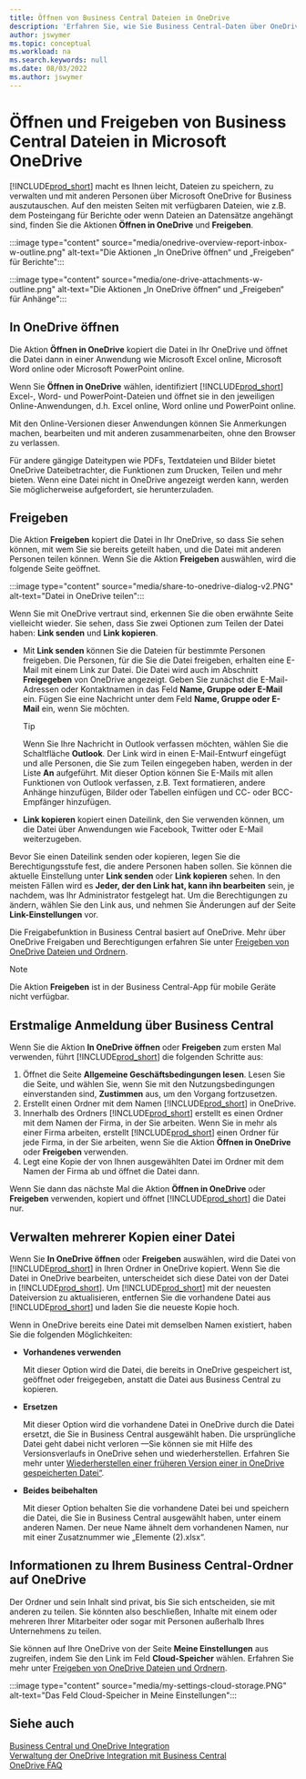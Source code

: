 ```yaml
---
title: Öffnen von Business Central Dateien in OneDrive
description: 'Erfahren Sie, wie Sie Business Central-Daten über OneDrive for Business freigeben können.'
author: jswymer
ms.topic: conceptual
ms.workload: na
ms.search.keywords: null
ms.date: 08/03/2022
ms.author: jswymer
---
```

# <a name="opening-and-sharing-business-central-files-in-microsoft-onedrive"></a><a name="opening-and-sharing-business-central-files-in-microsoft-onedrive"></a><a name="opening-and-sharing-business-central-files-in-microsoft-onedrive"></a>Öffnen und Freigeben von Business Central Dateien in Microsoft OneDrive

[!INCLUDE[prod_short](includes/prod_short.md)] macht es Ihnen leicht, Dateien zu speichern, zu verwalten und mit anderen Personen über Microsoft OneDrive for Business auszutauschen. Auf den meisten Seiten mit verfügbaren Dateien, wie z.B. dem Posteingang für Berichte oder wenn Dateien an Datensätze angehängt sind, finden Sie die Aktionen **Öffnen in OneDrive** und **Freigeben**.


:::image type="content" source="media/onedrive-overview-report-inbox-w-outline.png" alt-text="Die Aktionen „In OneDrive öffnen“ und „Freigeben“ für Berichte":::


:::image type="content" source="media/one-drive-attachments-w-outline.png" alt-text="Die Aktionen „In OneDrive öffnen“ und „Freigeben“ für Anhänge":::


## <a name="open-in-onedrive"></a><a name="open-in-onedrive"></a><a name="open-in-onedrive"></a>In OneDrive öffnen

Die Aktion **Öffnen in OneDrive** kopiert die Datei in Ihr OneDrive und öffnet die Datei dann in einer Anwendung wie Microsoft Excel online, Microsoft Word online oder Microsoft PowerPoint online. 

<!--## Working with different types of files-->

Wenn Sie **Öffnen in OneDrive** wählen, identifiziert [!INCLUDE[prod_short](includes/prod_short.md)] Excel-, Word- und PowerPoint-Dateien und öffnet sie in den jeweiligen Online-Anwendungen, d.h. Excel online, Word online und PowerPoint online. 

Mit den Online-Versionen dieser Anwendungen können Sie Anmerkungen machen, bearbeiten und mit anderen zusammenarbeiten, ohne den Browser zu verlassen.

Für andere gängige Dateitypen wie PDFs, Textdateien und Bilder bietet OneDrive Dateibetrachter, die Funktionen zum Drucken, Teilen und mehr bieten. Wenn eine Datei nicht in OneDrive angezeigt werden kann, werden Sie möglicherweise aufgefordert, sie herunterzuladen.

## <a name="share"></a><a name="share"></a><a name="share"></a>Freigeben

Die Aktion **Freigeben** kopiert die Datei in Ihr OneDrive, so dass Sie sehen können, mit wem Sie sie bereits geteilt haben, und die Datei mit anderen Personen teilen können. Wenn Sie die Aktion **Freigeben** auswählen, wird die folgende Seite geöffnet.

:::image type="content" source="media/share-to-onedrive-dialog-v2.PNG" alt-text="Datei in OneDrive teilen":::

Wenn Sie mit OneDrive vertraut sind, erkennen Sie die oben erwähnte Seite vielleicht wieder. Sie sehen, dass Sie zwei Optionen zum Teilen der Datei haben: **Link senden** und **Link kopieren**.

- Mit **Link senden** können Sie die Dateien für bestimmte Personen freigeben. Die Personen, für die Sie die Datei freigeben, erhalten eine E-Mail mit einem Link zur Datei. Die Datei wird auch im Abschnitt **Freigegeben** von OneDrive angezeigt. Geben Sie zunächst die E-Mail-Adressen oder Kontaktnamen in das Feld **Name, Gruppe oder E-Mail** ein. Fügen Sie eine Nachricht unter dem Feld **Name, Gruppe oder E-Mail** ein, wenn Sie möchten.

  > [!TIP]
  > Wenn Sie Ihre Nachricht in Outlook verfassen möchten, wählen Sie die Schaltfläche **Outlook**. Der Link wird in einen E-Mail-Entwurf eingefügt und alle Personen, die Sie zum Teilen eingegeben haben, werden in der Liste **An** aufgeführt. Mit dieser Option können Sie E-Mails mit allen Funktionen von Outlook verfassen, z.B. Text formatieren, andere Anhänge hinzufügen, Bilder oder Tabellen einfügen und CC- oder BCC-Empfänger hinzufügen.

- **Link kopieren** kopiert einen Dateilink, den Sie verwenden können, um die Datei über Anwendungen wie Facebook, Twitter oder E-Mail weiterzugeben. 

Bevor Sie einen Dateilink senden oder kopieren, legen Sie die Berechtigungsstufe fest, die andere Personen haben sollen. Sie können die aktuelle Einstellung unter **Link senden** oder **Link kopieren** sehen. In den meisten Fällen wird es **Jeder, der den Link hat, kann ihn bearbeiten** sein, je nachdem, was Ihr Administrator festgelegt hat. Um die Berechtigungen zu ändern, wählen Sie den Link aus, und nehmen Sie Änderungen auf der Seite **Link-Einstellungen** vor.

Die Freigabefunktion in Business Central basiert auf OneDrive. Mehr über OneDrive Freigaben und Berechtigungen erfahren Sie unter [Freigeben von OneDrive Dateien und Ordnern](https://support.microsoft.com/en-us/office/share-onedrive-files-and-folders-9fcc2f7d-de0c-4cec-93b0-a82024800c07).

> [!NOTE]
> Die Aktion **Freigeben** ist in der Business Central-App für mobile Geräte nicht verfügbar.

## <a name="first-time-sign-in-from-business-central"></a><a name="first-time-sign-in-from-business-central"></a><a name="first-time-sign-in-from-business-central"></a>Erstmalige Anmeldung über Business Central

Wenn Sie die Aktion **In OneDrive öffnen** oder **Freigeben** zum ersten Mal verwenden, führt [!INCLUDE[prod_short](includes/prod_short.md)] die folgenden Schritte aus:

1. Öffnet die Seite **Allgemeine Geschäftsbedingungen lesen**. Lesen Sie die Seite, und wählen Sie, wenn Sie mit den Nutzungsbedingungen einverstanden sind, **Zustimmen** aus, um den Vorgang fortzusetzen.
2. Erstellt einen Ordner mit dem Namen [!INCLUDE[prod_short](includes/prod_short.md)] in OneDrive. 
3. Innerhalb des Ordners [!INCLUDE[prod_short](includes/prod_short.md)] erstellt es einen Ordner mit dem Namen der Firma, in der Sie arbeiten. Wenn Sie in mehr als einer Firma arbeiten, erstellt [!INCLUDE[prod_short](includes/prod_short.md)] einen Ordner für jede Firma, in der Sie arbeiten, wenn Sie die Aktion **Öffnen in OneDrive** oder **Freigeben** verwenden. 
4. Legt eine Kopie der von Ihnen ausgewählten Datei im Ordner mit dem Namen der Firma ab und öffnet die Datei dann. 

Wenn Sie dann das nächste Mal die Aktion **Öffnen in OneDrive** oder **Freigeben** verwenden, kopiert und öffnet [!INCLUDE[prod_short](includes/prod_short.md)] die Datei nur. 

## <a name="managing-multiple-copies-of-a-file"></a><a name="managing-multiple-copies-of-a-file"></a><a name="managing-multiple-copies-of-a-file"></a>Verwalten mehrerer Kopien einer Datei

Wenn Sie **In OneDrive öffnen** oder **Freigeben** auswählen, wird die Datei von [!INCLUDE[prod_short](includes/prod_short.md)] in Ihren Ordner in OneDrive kopiert. Wenn Sie die Datei in OneDrive bearbeiten, unterscheidet sich diese Datei von der Datei in [!INCLUDE[prod_short](includes/prod_short.md)]. Um [!INCLUDE[prod_short](includes/prod_short.md)] mit der neuesten Dateiversion zu aktualisieren, entfernen Sie die vorhandene Datei aus [!INCLUDE[prod_short](includes/prod_short.md)] und laden Sie die neueste Kopie hoch.

Wenn in OneDrive bereits eine Datei mit demselben Namen existiert, haben Sie die folgenden Möglichkeiten:

- **Vorhandenes verwenden**

  Mit dieser Option wird die Datei, die bereits in OneDrive gespeichert ist, geöffnet oder freigegeben, anstatt die Datei aus Business Central zu kopieren.
  
- **Ersetzen**
  
  Mit dieser Option wird die vorhandene Datei in OneDrive durch die Datei ersetzt, die Sie in Business Central ausgewählt haben. Die ursprüngliche Datei geht dabei nicht verloren &mdash;Sie können sie mit Hilfe des Versionsverlaufs in OneDrive sehen und wiederherstellen. Erfahren Sie mehr unter [Wiederherstellen einer früheren Version einer in OneDrive gespeicherten Datei“](https://support.microsoft.com/office/restore-a-previous-version-of-a-file-stored-in-onedrive).

- **Beides beibehalten**
 
  Mit dieser Option behalten Sie die vorhandene Datei bei und speichern die Datei, die Sie in Business Central ausgewählt haben, unter einem anderen Namen. Der neue Name ähnelt dem vorhandenen Namen, nur mit einer Zusatznummer wie „Elemente (2).xlsx“.

## <a name="about-your-business-central-folder-on-onedrive"></a><a name="about-your-business-central-folder-on-onedrive"></a><a name="about-your-business-central-folder-on-onedrive"></a>Informationen zu Ihrem Business Central-Ordner auf OneDrive

Der Ordner und sein Inhalt sind privat, bis Sie sich entscheiden, sie mit anderen zu teilen. Sie könnten also beschließen, Inhalte mit einem oder mehreren Ihrer Mitarbeiter oder sogar mit Personen außerhalb Ihres Unternehmens zu teilen. 

Sie können auf Ihre OneDrive von der Seite **Meine Einstellungen** aus zugreifen, indem Sie den Link im Feld **Cloud-Speicher** wählen. Erfahren Sie mehr unter [Freigeben von OneDrive Dateien und Ordnern](https://support.microsoft.com/en-us/office/share-onedrive-files-and-folders-9fcc2f7d-de0c-4cec-93b0-a82024800c07).

:::image type="content" source="media/my-settings-cloud-storage.PNG" alt-text="Das Feld Cloud-Speicher in Meine Einstellungen":::

<!--## Extending the Connection to OneDrive
You can create an extension and connect it to... For more information, see...-->

## <a name="see-also"></a><a name="see-also"></a><a name="see-also"></a>Siehe auch

[Business Central und OneDrive Integration](across-onedrive-overview.md)  
[Verwaltung der OneDrive Integration mit Business Central](admin-onedrive-integration.md)  
[OneDrive FAQ](admin-onedrive-faq.md)
